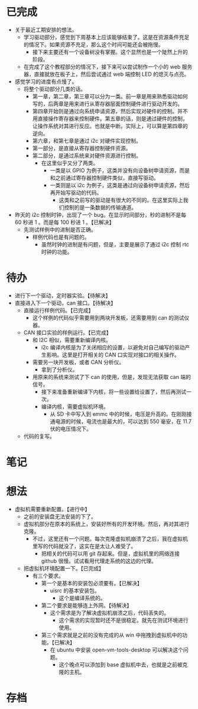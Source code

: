 # 已完成
- 关于最近工期安排的想法。
	- 学习驱动部分，感觉到下周基本上应该能够结束了。这是在资源条件充足的情况下。如果资源不充足，那么这个时间可能还会被拖慢。
		- 接下来主要还有一个设备树没有掌握。这个显然也是一个陡然上升的阶段。
	- 在完成了这个教程部分的情况下，接下来可以尝试制作一个小的 web 服务器，直接就放在板子上，然后尝试通过 web 端控制 LED 的熄灭与点亮。
- 感觉学习的进度有点慢了。
	- 将整个驱动部分几类的话。
		- 第一章，第二章，第三章可以分为一类。前一章是用来熟悉驱动如何写的，后两章是用来进行从寄存器层面控制硬件进行驱动开发的。
		- 第四章开始则是通过向系统申请资源，然后实现对硬件的控制。并不用直接操作寄存器来控制硬件。第五章的话，则是通过硬件的控制，让操作系统对其进行反应。也就是中断。实际上，可以算是第四章的逆向。
		- 第六章，和第七章是通过 i2c 对硬件实现控制。
		- 第一部分，是直接从寄存器控制硬件资源。
		- 第二部分，是通过系统来对硬件资源进行控制。
			- 在这里似乎又分了两类。
				- 一类是以 GPIO 为例子，这类并没有向设备树申请资源，而是和之前通过寄存器控制硬件类似，直接写驱动。
				- 一类则是以 i2c 为例子，这类是通过向设备树申请资源，然后再开始写驱动的代码。
					- 这类和之前写的驱动是有很大的不同的。在这里实际上我们控制的是一条数据的传输通道。
- 昨天的 i2c 控制时钟，出现了一个 bug。在显示时间部分，秒的进制不是每 60 秒进 1 。而是每 100 秒进 1 。【已解决】
	- 先测试样例中的进制是否正确。
		- 样例代码也是有问题的。
			- 虽然时钟的进制是有问题，但是，主要是展示了通过 i2c 控制 rtc 时钟的功能。
# 待办

- 进行下一个驱动，定时器实验。【待解决】
- 直接进入下一个驱动，can 接口。【待解决】
	- 直接运行样例代码。【已完成】
		- 这个样例的代码似乎需要用到两块开发板，还需要用到 can 的测试仪器。
	- CAN 接口实验的样例运行。【已完成】
		- 和 I2C 相似，需要重新编译内核。
			- i2c 编译内核是为了关闭相应的设置，以避免对自己编写的驱动产生影响。这里是打开相关的 CAN 口实现对接口的相关操作。
		- 需要另一块开发板，或者 CAN 分析仪。
			- 拿到了分析仪。
		- 用原来的系统来测试了下 can 的使用，但是，发现无法获取 can 端的信号。
			- 接下来准备重新编译下内核，将一些设置给设置了，然后再测试一次。
			- 编译内核，需要虚拟机环境。
				- 从 SD 卡中写入到 emmc 中的时候，电压是升高的。在刚刚接通电源的时候，电流也是最大的，可以达到 550 毫安，在 11.7 伏的电压情况下。
	- 代码的复写。

# 笔记

# 想法

- 虚拟机需要重新配置。【进行中】
	- 之前的安装盘无法安装的下了。
	- 虚拟机部分在原本的系统上，安装好所有的开发环境。然后，再对其进行克隆。
		- 不过，这里还有一个问题。每次克隆虚拟机崩溃了之后，我在虚拟机里写的代码就没了，这实在是太让人难受了。
			- 把相关的代码可以用 git 存起来。但是，虚拟机里的网络连接 github 很慢。试试看用代理走系统的这边的代理。
	- 把虚拟机环境配置一下。【已完成】
		- 有三个要求。
			- 第一个是基本的安装包必须要有。【已解决】
				- uisrc 的基本安装包。
					- 这个是编译系统的。
			- 第二个要求是能够连上外网。【待解决】
				- 这个需求是为了解决虚拟机崩溃之后，代码丢失的。
					- 这个需求的实现暂时还不是很稳定。就先在测试环境进行使用。
			- 第三个需求就是之前的没有完成的从 win 中拖拽到虚拟机中的功能。【已解决】
				- 在 ubuntu 中安装 open-vm-tools-desktop 可以解决这个问题。
					- 这个晚点可以添加到 base 虚拟机中去，也就是之前被克隆的主机。



# 存档
